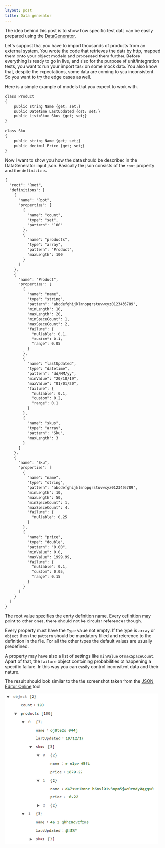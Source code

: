 ```yaml
---
layout: post
title: Data generator 
---
```


The idea behind this post is to show how specific test data can be easily prepared using the <a href="https://github.com/akovanev/DataGenerator/">DataGenerator</a>.

Let's suppost that you have to import thousands of products from an external system. You wrote the code that retrieves the data by http, mapped them onto your object models and processed them further. Before everything is ready to go in live, and also for the purpose of unit/integration tests, you want to run your import task on some mock data. You also know that, despite the expectations, some data are coming to you inconsistent. So you want to try the edge cases as well.

Here is a simple example of models that you expect to work with.

<pre><code class="language-cs">class Product
{
    public string Name {get; set;}
    public Datetime LastUpdated {get; set;}
    public List&lt;Sku&gt; Skus {get; set;}
}

class Sku
{
    public string Name {get; set;}
    public decimal Price {get; set;}
}</code></pre>

Now I want to show you how the data should be described in the DataGenerator input json. Basically the json consists of the <code>root</code> property and the <code>definitions</code>.  

<pre><code class="language-cs">{
  "root": "Root",
  "definitions": [
    {
      "name": "Root",
      "properties": [
        {
          "name": "count",
          "type": "set",
          "pattern": "100"
        },
        {
          "name": "products",
          "type": "array",
          "pattern": "Product",
          "maxLength": 100
        }
      ]
    },
    {
      "name": "Product",
      "properties": [
        {
          "name": "name",
          "type": "string",
          "pattern": "abcdefghijklmnopqrstuvwxyz0123456789",
          "minLength": 10,
          "maxLength": 20,
          "minSpaceCount": 1,
          "maxSpaceCount": 2,
          "failure": {
            "nullable": 0.1,
            "custom": 0.1,
            "range": 0.05
          }
        },
        {
          "name": "lastUpdated",
          "type": "datetime",
          "pattern": "dd/MM/yy",
          "minValue": "20/10/19",
          "maxValue": "01/01/20",
          "failure": {
            "nullable": 0.1,
            "custom": 0.2,
            "range": 0.1
          }
        },
        {
          "name": "skus",
          "type": "array",
          "pattern": "Sku",
          "maxLength": 3
        }
      ]
    },
    {
      "name": "Sku",
      "properties": [
        {
          "name": "name",
          "type": "string",
          "pattern": "abcdefghijklmnopqrstuvwxyz0123456789",
          "minLength": 10,
          "maxLength": 50,
          "minSpaceCount": 1,
          "maxSpaceCount": 4,
          "failure": {
            "nullable": 0.25
          }
        },
        {
          "name": "price",
          "type": "double",
          "pattern": "0.00",
          "minValue": 0.0,
          "maxValue": 1999.99,
          "failure": {
            "nullable": 0.1,
            "custom": 0.05,
            "range": 0.15
          }
        }
      ]
    }
  ]
}</code></pre>

The root value specifies the enrty definition name. Every definition may point to other ones, there should not be circular references though. 

Every property must have the <code>Type</code> value not empty. If the type is <code>array</code> or <code>object</code> then the <code>pattern</code> should be mandatory filled and reference to the definition in the file. For all the other types the default values are usually predefined. 

A property may have also a list of settings like <code>minValue</code> or <code>maxSpaceCount</code>. Apart of that, the <code>failure</code> object containing  probabilities of happening a specific failure. In this way you can easily control inconsitent data and their nature.

The result should look similar to the the screenshot taken from the <a href="https://github.com/akovanev/DataGenerator/">JSON Editor Online</a> tool.

<img src="/public/datagen.png">